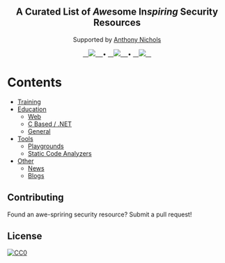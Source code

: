 <br/>
<div align="center">
  
  <h2>A Curated List of <b><i>Awe</i></b>some In<b><i>spiring</i></b> Security Resources</h2>

Supported by [Anthony Nichols](https://github.com/aenichols)
 
  <a href="https://github.com/aenichols/awe-spiring-security/issues/new?assignees=&labels=bug&template=01_BUG_REPORT.md&title=bug%3A+">
    ㅤ<img src='https://img.shields.io/badge/Report a Bug-gray?style=for-the-badge'>ㅤ
  </a> • 
  <a href="https://github.com/aenichols/awe-spiring-security/issues/new?assignees=&labels=enhancement&template=02_FEATURE_REQUEST.md&title=feat%3A+">
     ㅤ<img src='https://img.shields.io/badge/Request a Feature-blue?style=for-the-badge'>ㅤ
  </a> • 
  <a href="https://github.com/aenichols/awe-spiring-security/discussions">
     ㅤ<img src='https://img.shields.io/badge/Ask a Question-green?style=for-the-badge'>ㅤ
  </a>
  
</div>

# Contents
- [Training](/Contents/TRAINING.md)
- [Education](/Contents/EDUCATION.md)
  - [Web](/Contents/EDUCATION.md/#web)
  - [C Based / .NET](/EDUCATIONAL/CBASED.md)
  - [General](/EDUCATIONAL/GENERAL.md)
- [Tools](/TOOLS.md)
  - [Playgrounds](/TOOLS/PLAYGROUNDS.md)
  - [Static Code Analyzers](/TOOLS/SAST.md)
- [Other](/OTHER.md)
  - [News](/OTHER/NEWS.md)
  - [Blogs](/OTHER/BLOGS.md)
  

## Contributing

Found an awe-spriring security resource? Submit a pull request!

## License
<p xmlns:dct="http://purl.org/dc/terms/" xmlns:vcard="http://www.w3.org/2001/vcard-rdf/3.0#">
  <a rel="license"
     href="http://creativecommons.org/publicdomain/zero/1.0/">
    <img src="https://licensebuttons.net/p/zero/1.0/88x31.png" style="border-style: none;" alt="CC0" />
  </a>
</p>
